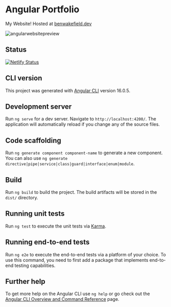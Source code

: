 # Angular Portfolio

My Website! Hosted at [benwakefield.dev](https://benwakefield.dev)

![angularwebsitepreview](https://github.com/wenbakefield/angular-portfolio/assets/8831999/07101012-190e-40da-b81b-5ca17f292640)

## Status
[![Netlify Status](https://api.netlify.com/api/v1/badges/b5fedb39-1528-488e-9abd-2aca8cfcb9cf/deploy-status)](https://app.netlify.com/sites/silver-empanada-07de5a/deploys)

## CLI version

This project was generated with [Angular CLI](https://github.com/angular/angular-cli) version 16.0.5.

## Development server

Run `ng serve` for a dev server. Navigate to `http://localhost:4200/`. The application will automatically reload if you change any of the source files.

## Code scaffolding

Run `ng generate component component-name` to generate a new component. You can also use `ng generate directive|pipe|service|class|guard|interface|enum|module`.

## Build

Run `ng build` to build the project. The build artifacts will be stored in the `dist/` directory.

## Running unit tests

Run `ng test` to execute the unit tests via [Karma](https://karma-runner.github.io).

## Running end-to-end tests

Run `ng e2e` to execute the end-to-end tests via a platform of your choice. To use this command, you need to first add a package that implements end-to-end testing capabilities.

## Further help

To get more help on the Angular CLI use `ng help` or go check out the [Angular CLI Overview and Command Reference](https://angular.io/cli) page.
